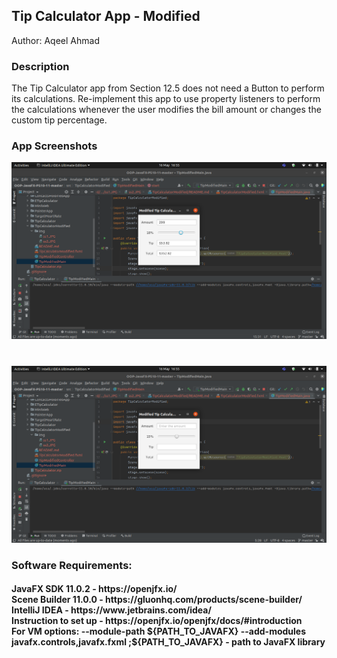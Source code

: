<h2> Tip Calculator App - Modified</h2> 
<p>Author: Aqeel Ahmad</p>

<h3> Description </h3>
The Tip Calculator app from Section 12.5 does not need a Button to perform its calculations. Re-implement this app to use property listeners to perform the calculations whenever the user modifies the bill amount or changes the custom tip percentage.
<h3> App Screenshots </h3>

![](img/ss1.png)
#
![](img/ss2.png)

<h3> Software Requirements: </h3>
<h4>JavaFX SDK 11.0.2 -  https://openjfx.io/ <br>
Scene Builder 11.0.0 - https://gluonhq.com/products/scene-builder/ <br>
IntelliJ IDEA - https://www.jetbrains.com/idea/ <br>
Instruction to set up - https://openjfx.io/openjfx/docs/#introduction <br> 
For VM options: --module-path ${PATH_TO_JAVAFX} --add-modules javafx.controls,javafx.fxml ;${PATH_TO_JAVAFX} - path to JavaFX library </h4>



